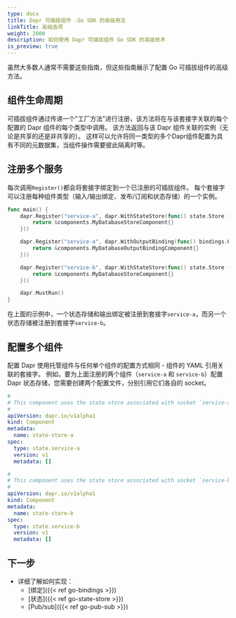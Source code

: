 ```yaml
---
type: docs
title: Dapr 可插拔组件 .Go SDK 的高级用法
linkTitle: 高级选项
weight: 2000
description: 如何使用 Dapr 可插拔组件 Go SDK 的高级技术
is_preview: true
---
```


虽然大多数人通常不需要这些指南，但这些指南展示了配置 Go 可插拔组件的高级方法。

## 组件生命周期

可插拔组件通过传递一个"工厂方法"进行注册，该方法将在与该套接字关联的每个配置的 Dapr 组件的每个类型中调用。 该方法返回与该 Dapr 组件关联的实例（无论是共享的还是非共享的）。 这样可以允许将同一类型的多个Dapr组件配置为具有不同的元数据集，当组件操作需要彼此隔离时等。

## 注册多个服务

每次调用`Register()`都会将套接字绑定到一个已注册的可插拔组件。 每个套接字可以注册每种组件类型（输入/输出绑定、发布/订阅和状态存储）的一个实例。

```go
func main() {
	dapr.Register("service-a", dapr.WithStateStore(func() state.Store {
		return &components.MyDatabaseStoreComponent{}
	}))

	dapr.Register("service-a", dapr.WithOutputBinding(func() bindings.OutputBinding {
		return &components.MyDatabaseOutputBindingComponent{}
	}))

	dapr.Register("service-b", dapr.WithStateStore(func() state.Store {
		return &components.MyDatabaseStoreComponent{}
	}))

	dapr.MustRun()
}
```

在上面的示例中，一个状态存储和输出绑定被注册到套接字`service-a`，而另一个状态存储被注册到套接字`service-b`。

## 配置多个组件

配置 Dapr 使用托管组件与任何单个组件的配置方式相同 - 组件的 YAML 引用关联的套接字。 例如，要为上面注册的两个组件（`service-a` 和 `service-b`）配置 Dapr 状态存储，您需要创建两个配置文件，分别引用它们各自的 socket。

```yaml
#
# This component uses the state store associated with socket `service-a`
#
apiVersion: dapr.io/v1alpha1
kind: Component
metadata:
  name: state-store-a
spec:
  type: state.service-a
  version: v1
  metadata: []
```

```yaml
#
# This component uses the state store associated with socket `service-b`
#
apiVersion: dapr.io/v1alpha1
kind: Component
metadata:
  name: state-store-b
spec:
  type: state.service-b
  version: v1
  metadata: []
```

## 下一步

- 详细了解如何实现：
  - [绑定]({{< ref go-bindings >}})
  - [状态]({{< ref go-state-store >}})
  - [Pub/sub]({{< ref go-pub-sub >}})
